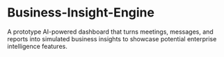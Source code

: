 # Business-Insight-Engine
A prototype AI-powered dashboard that turns meetings, messages, and reports into simulated business insights to showcase potential enterprise intelligence features.
